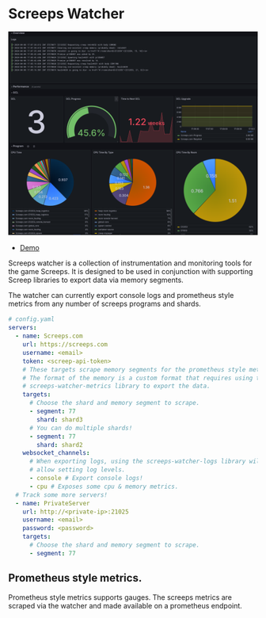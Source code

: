 # Screeps Watcher

![Example](./images/grafana_example.png)

- [Demo](https://snapshots.raintank.io/dashboard/snapshot/Mk6wQM764uJKnMINsHduIrIrDtKUqO4I?orgId=0)

Screeps watcher is a collection of instrumentation and monitoring tools for the game Screeps. It is designed to be used in conjunction with supporting Screep libraries to export data via memory segments.

The watcher can currently export console logs and prometheus style metrics from any number of screeps programs and shards.

```yaml
# config.yaml
servers:
  - name: Screeps.com
    url: https://screeps.com
    username: <email>
    token: <screep-api-token>
    # These targets scrape memory segments for the prometheus style metrics.
    # The format of the memory is a custom format that requires using the
    # screeps-watcher-metrics library to export the data.
    targets:
      # Choose the shard and memory segment to scrape.
      - segment: 77
        shard: shard3
      # You can do multiple shards!
      - segment: 77
        shard: shard2
    websocket_channels:
      # When exporting logs, using the screeps-watcher-logs library will
      # allow setting log levels.
      - console # Export console logs!
      - cpu # Exposes some cpu & memory metrics.
  # Track some more servers!
  - name: PrivateServer
    url: http://<private-ip>:21025
    username: <email>
    password: <password>
    targets:
      # Choose the shard and memory segment to scrape.
      - segment: 77
```


## Prometheus style metrics.

Prometheus style metrics supports gauges. The screeps metrics are scraped via the watcher and made available on a prometheus endpoint.



